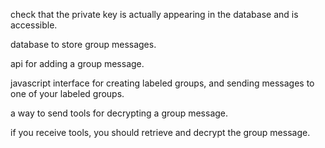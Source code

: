 check that the private key is actually appearing in the database and is accessible.


database to store group messages.

api for adding a group message.

javascript interface for creating labeled groups, and sending messages to one of your labeled groups. 

a way to send tools for decrypting a group message.

if you receive tools, you should retrieve and decrypt the group message.


